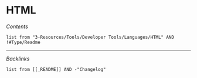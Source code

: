 # HTML

*Contents*

````dataview
list from "3-Resources/Tools/Developer Tools/Languages/HTML" AND !#Type/Readme
````

---

*Backlinks*

````dataview
list from [[_README]] AND -"Changelog"
````

